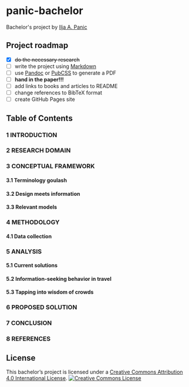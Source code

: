 # panic-bachelor

Bachelor's project by [Ilja A. Panic](http://iljapanic.me)

## Project roadmap
- [x] ~~do the necessary research~~
- [ ] write the project using [Markdown](http://daringfireball.net/projects/markdown/)
- [ ] use [Pandoc](http://pandoc.org) or [PubCSS](https://github.com/thomaspark/pubcss/) to generate a PDF
- [ ] **hand in the paper!!!**
- [ ] add links to books and articles to README
- [ ] change references to BibTeX format 
- [ ] create GitHub Pages site

## Table of Contents


### 1 INTRODUCTION


### 2 RESEARCH DOMAIN


### 3 CONCEPTUAL FRAMEWORK

#### 3.1 Terminology goulash
#### 3.2 Design meets information
#### 3.3 Relevant models

### 4 METHODOLOGY
    
#### 4.1 Data collection

### 5 ANALYSIS

#### 5.1 Current solutions

#### 5.2 Information-seeking behavior in travel

#### 5.3 Tapping into wisdom of crowds

### 6 PROPOSED SOLUTION

### 7 CONCLUSION

### 8 REFERENCES



## License

This bachelor’s project is licensed under a [Creative Commons Attribution 4.0 International License](http://creativecommons.org/licenses/by-sa/4.0/).
<a rel="license" href="http://creativecommons.org/licenses/by-sa/4.0/"><img alt="Creative Commons License" style="border-width:0" src="https://i.creativecommons.org/l/by-sa/4.0/88x31.png" /></a>
